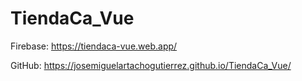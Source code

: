 # TiendaCa_Vue

Firebase: https://tiendaca-vue.web.app/

GitHub: https://josemiguelartachogutierrez.github.io/TiendaCa_Vue/
